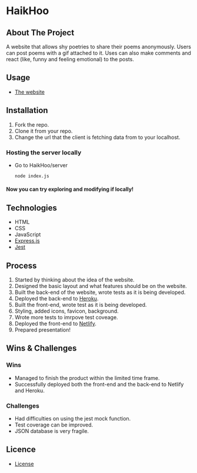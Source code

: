 # HaikHoo
## About The Project

A website that allows shy poetries to share their poems anonymously. Users can post poems with a gif attached to it. Uses can also make comments and react (like, funny and feeling emotional) to the posts. 


## Usage
* [The website](https://haikhoo.netlify.app/)

## Installation

1. Fork the repo.
2. Clone it from your repo.
3. Change the url that the client is fetching data from to your localhost.

### Hosting the server locally

* Go to HaikHoo/server
    ```sh
    node index.js
    ```

#### Now you can try exploring and modifying if locally!

## Technologies
* HTML
* CSS
* JavaScript
* [Express.js](https://expressjs.com/)
* [Jest](https://jestjs.io/)

## Process

1. Started by thinking about the idea of the website.
2. Designed the basic layout and what features should be on the website.
3. Built the back-end of the website, wrote tests as it is being developed.
4. Deployed the back-end to [Heroku](https://www.heroku.com/).
5. Built the front-end, wrote test as it is being developed.
6. Styling, added icons, favicon, background.
7. Wrote more tests to imrpove test coveage.
8. Deployed the front-end to [Netlify](https://www.netlify.com/).
9. Prepared presentation!

## Wins & Challenges

### Wins
* Managed to finish the product within the limited time frame.
* Successfully deployed both the front-end and the back-end to Netlify and Heroku.

### Challenges
* Had difficulties on using the jest mock function.
* Test coverage can be improved.
* JSON database is very fragile. 

## Licence 
* [License](https://opensource.org/licenses/mit-license.php)